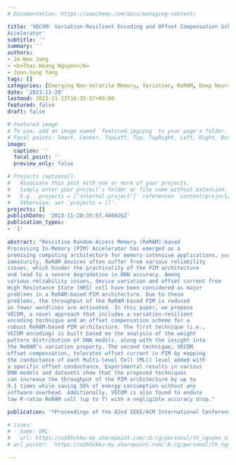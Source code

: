 ```yaml
---
# Documentation: https://wowchemy.com/docs/managing-content/

title: 'VECOM: Variation-Resilient Encoding and Offset Compensation Schemes for Reliable ReRAM-Based DNN
Accelerator'
subtitle: ''
summary: ''
authors:
- Je-Woo Jang
- <b>Thai-Hoang Nguyen</b>
- Joon-Sung Yang
tags: []
categories: [Emerging Non-Volatile Memory, Variation, ReRAM, Deep Neural Network]
date: '2023-11-20'
lastmod: 2023-11-23T16:35:57+09:00
featured: false
draft: false

# Featured image
# To use, add an image named `featured.jpg/png` to your page's folder.
# Focal points: Smart, Center, TopLeft, Top, TopRight, Left, Right, BottomLeft, Bottom, BottomRight.
image:
  caption: ''
  focal_point: ''
  preview_only: false

# Projects (optional).
#   Associate this post with one or more of your projects.
#   Simply enter your project's folder or file name without extension.
#   E.g. `projects = ["internal-project"]` references `content/project/deep-learning/index.md`.
#   Otherwise, set `projects = []`.
projects: []
publishDate: '2023-11-20:35:57.440826Z'
publication_types:
- '1'
 
abstract: "Resistive Random-Access Memory (ReRAM)-based
Processing In-Memory (PIM) Accelerator has emerged as a
promising computing architecture for memory-intensive applications, such as Deep Neural Networks (DNNs). However, due to its
immaturity, ReRAM devices often suffer from various reliability
issues, which hinder the practicality of the PIM architecture
and lead to a severe degradation in DNN accuracy. Among
various reliability issues, device variation and offset current from
High Resistance State (HRS) cell have been considered as major
problems in a ReRAM-based PIM architecture. Due to these
problems, the throughput of the ReRAM-based PIM is reduced
as fewer wordlines are activated. In this paper, we propose
VECOM, a novel approach that includes a variation-resilient
encoding technique and an offset compensation scheme for a
robust ReRAM-based PIM architecture. The first technique (i.e.,
VECOM encoding) is built based on the analysis of the weight
pattern distribution of DNN models, along with the insight into
the ReRAM’s variation property. The second technique, VECOM
offset compensation, tolerates offset current in PIM by mapping
the conductance of each Multi-level Cell (MLC) level added with
a specific offset conductance. Experimental results in various
DNN models and datasets show that the proposed techniques
can increase the throughput of the PIM architecture by up to
9.1 times while saving 50% of energy consumption without any
software overhead. Additionally, VECOM is also found to endure
low R-ratio ReRAM cell (up to 7) with a negligible accuracy drop."

publication: '*Proceedings of the 42nd IEEE/ACM International Conference on Computer-Aided Design (ICCAD) (Accepted)*'
  
# links:
# - name: URL
#   url: https://o365skku-my.sharepoint.com/:b:/g/personal/th_nguyen_o365_skku_edu/EYjKK5DvOY1Cpvsc9E7-1OYB2x5_uM93PM4Sx78NKG3dRQ
# url_poster: 'https://o365skku-my.sharepoint.com/:b:/g/personal/th_nguyen_o365_skku_edu/EeXDkHOPiFtOlNaqLcnOBW0BYjR7oVFSBlRMoAdG50iThQ?e=jVcrWi'

---
```

